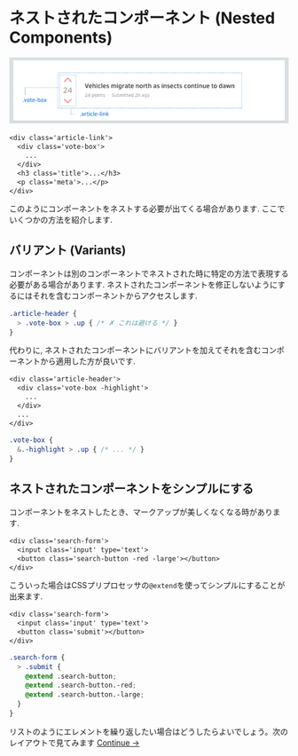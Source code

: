 # ネストされたコンポーネント \(Nested Components\)

![.article-link&#x306B;&#x30CD;&#x30B9;&#x30C8;&#x3055;&#x308C;&#x305F;.vote-box&#x30B3;&#x30F3;&#x30DD;&#x30FC;&#x30CD;&#x30F3;&#x30C8;](../.gitbook/assets/image%20%283%29.png)

```markup
<div class='article-link'>
  <div class='vote-box'>
    ...
  </div>
  <h3 class='title'>...</h3>
  <p class='meta'>...</p>
</div>
```

このようにコンポーネントをネストする必要が出てくる場合があります. ここでいくつかの方法を紹介します. 

## バリアント \(Variants\)

コンポーネントは別のコンポーネントでネストされた時に特定の方法で表現する必要がある場合があります. ネストされたコンポーネントを修正しないようにするにはそれを含むコンポーネントからアクセスします.

```css
.article-header {
  > .vote-box > .up { /* ✗ これは避ける */ }
}
```

代わりに, ネストされたコンポーネントにバリアントを加えてそれを含むコンポーネントから適用した方が良いです.

```markup
<div class='article-header'>
  <div class='vote-box -highlight'>
    ...
  </div>
  ...
</div>
```

```css
.vote-box {
  &.-highlight > .up { /* ... */ }
}
```

## ネストされたコンポーネントをシンプルにする

コンポーネントをネストしたとき、マークアップが美しくなくなる時があります.

```markup
<div class='search-form'>
  <input class='input' type='text'>
  <button class='search-button -red -large'></button>
</div>
```

こういった場合はCSSプリプロセッサの`@extend`を使ってシンプルにすることが出来ます.

```markup
<div class='search-form'>
  <input class='input' type='text'>
  <button class='submit'></button>
</div>
```

```css
.search-form {
  > .submit {
    @extend .search-button;
    @extend .search-button.-red;
    @extend .search-button.-large;
  }
}
```

リストのようにエレメントを繰り返したい場合はどうしたらよいでしょう。次のレイアウトで見てみます [Continue →](https://app.gitbook.com/@shufo/s/rscss/~/drafts/-LzJ1Y5OzltmnbwgEVZx/konpnentocomponents/reiautolayouts)

